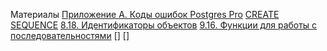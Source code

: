 
Материалы
[Приложение A. Коды ошибок Postgres Pro](https://postgrespro.ru/docs/postgrespro/10/errcodes-appendix)
[CREATE SEQUENCE](https://postgrespro.ru/docs/postgrespro/12/sql-createsequence)
[8.18. Идентификаторы объектов](https://postgrespro.ru/docs/postgrespro/9.5/datatype-oid)
[9.16. Функции для работы с последовательностями](https://postgrespro.ru/docs/postgrespro/9.5/functions-sequence)
[]
[]